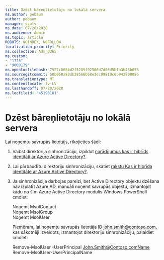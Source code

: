 ```yaml
---
title: Dzēst bāreņlietotāju no lokālā servera
ms.author: pebaum
author: pebaum
manager: scotv
ms.date: 07/20/2020
ms.audience: Admin
ms.topic: article
ROBOTS: NOINDEX, NOFOLLOW
localization_priority: Priority
ms.collection: Adm_O365
ms.custom:
- "1725"
- "9000179"
ms.openlocfilehash: 7927c0684d2f5289f92506d7d05d5b1a3b43b658
ms.sourcegitcommit: b0b050a83db28566b68e3ec09810c6b94280008e
ms.translationtype: MT
ms.contentlocale: lv-LV
ms.lasthandoff: 07/20/2020
ms.locfileid: "45198181"
---
```

# <a name="delete-orphaned-user-from-on-premises-server"></a>Dzēst bāreņlietotāju no lokālā servera

Lai noņemtu savrupās lietotājs, rīkojieties šādi:

1. Vaibst direktorija sinhronizāciju, izpildot [norādījumus kas ir hibrīds identitāti ar Azure Active Directory?](https://technet.microsoft.com/library/jj151771.aspx#bkmk_synchronizedirectories).

2. Lai pārbaudītu direktoriju sinhronizāciju, skatiet [rakstu Kas ir hibrīda identitāte ar Azure Active Directory?](https://technet.microsoft.com/library/jj151797.aspx).

3. Ja sinhronizācija darbojas pareizi, bet Active Directory objektu dzēšana nav izplatīt Azure AD, manuāli noņemt savrupās objektu, izmantojot kādu no šīm Azure Active Directory modulis Windows PowerShell cmdlet:

    Noņemt MsolContact  
    Noņemt MsolGroup  
    Noņemt MsolUser

    Piemēram, lai noņemtu savrupās lietotāja ID john.smith@contoso.com, kas sākotnēji izveidots, izmantojot direktoriju sinhronizāciju, palaidiet cmdlet:

    Remove-MsolUser -UserPrincipal John.Smith@Contoso.comName Remove-MsolUser-UserPrincipalName